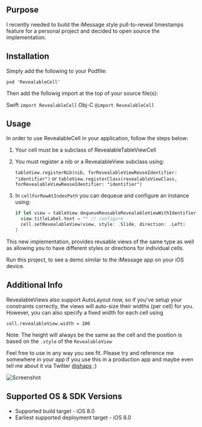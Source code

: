 Purpose
--------------

I recently needed to build the iMessage style pull-to-reveal timestamps feature for a personal project and decided to open source the implementation.


Installation
--------------

Simply add the following to your Podfile:

`pod 'RevealableCell'`

Then add the followig import at the top of your source file(s):

Swift
`import RevealableCell`
Obj-C
`@import RevealableCell`


Usage
-------

In order to use RevealableCell in your application, follow the steps below:

1. Your cell must be a subclass of RevealableTableViewCell
2. You must register a nib or a RevealableView subclass using:

   `tableView.registerNib(nib, forRevealableViewReuseIdentifier: "identifier")` or
   `tableView.registerClass(revealableViewClass, forRevealableViewReuseIdentifier: "identifier")`
   
3. In `cellForRowAtIndexPath` you can dequeue and configure an instance using:

   ```swift
   if let view = tableView.dequeueReusableRevealableViewWithIdentifier("identifier") as? MyRevealableView {
     view.titleLabel.text = "" // configure
     cell.setRevealableView(view, style: .Slide, direction: .Left)
   }
   ```
    
This new implementation, provides reusable views of the same type as well as allowing you to have
different styles or directions for individual cells. 
    
Run this project, to see a demo similar to the iMessage app on your iOS device.

Additional Info
-------

RevealableViews also support AutoLayout now, so if you've setup your constraints correctly, the views will auto-size their widths (per cell) for you. However, you can also specify a fixed width for each cell using

`cell.revealableView.width = 100`

Note: The height will always be the same as the cell and the position is based on the `.style` of the `RevealableView`

Feel free to use in any way you see fit. Please try and reference me somewhere in your app if you use this in a production app and maybe even tell me about it via Twitter [@shaps](http://twitter.com/shaps) ;)


![Screenshot](http://shaps.me/assets/img/blog/iMessageStyleReveal.jpg)

Supported OS & SDK Versions
-----------------------------

* Supported build target - iOS 8.0
* Earliest supported deployment target - iOS 8.0
